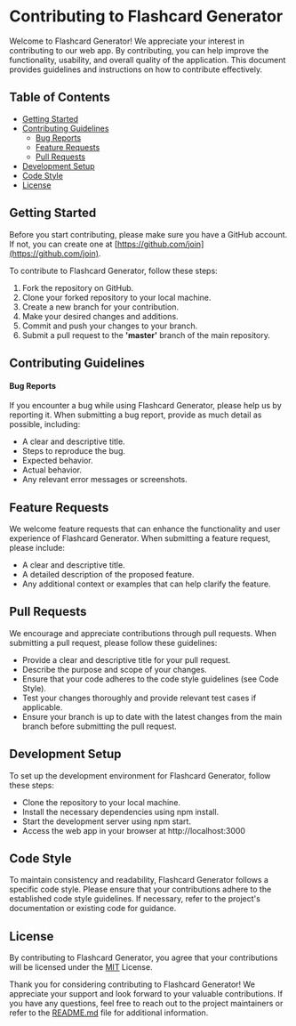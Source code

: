 # Contributing to Flashcard Generator

Welcome to Flashcard Generator! We appreciate your interest in contributing to our web app. By contributing, you can help improve the functionality, usability, and overall quality of the application. This document provides guidelines and instructions on how to contribute effectively.

## Table of Contents

- [Getting Started](#getting-started)
- [Contributing Guidelines](#contributing-guidelines)
  - [Bug Reports](#bug-reports)
  - [Feature Requests](#feature-requests)
  - [Pull Requests](#pull-requests)
- [Development Setup](#development-setup)
- [Code Style](#code-style)
- [License](#license)

## Getting Started

Before you start contributing, please make sure you have a GitHub account. If not, you can create one at [https://github.com/join](https://github.com/join).

To contribute to Flashcard Generator, follow these steps:

1. Fork the repository on GitHub.
2. Clone your forked repository to your local machine.
3. Create a new branch for your contribution.
4. Make your desired changes and additions.
5. Commit and push your changes to your branch.
6. Submit a pull request to the **'master'** branch of the main repository.

## Contributing Guidelines

#### Bug Reports

If you encounter a bug while using Flashcard Generator, please help us by reporting it. When submitting a bug report, provide as much detail as possible, including:

- A clear and descriptive title.
- Steps to reproduce the bug.
- Expected behavior.
- Actual behavior.
- Any relevant error messages or screenshots.

## Feature Requests

We welcome feature requests that can enhance the functionality and user experience of Flashcard Generator. When submitting a feature request, please include:

- A clear and descriptive title.
- A detailed description of the proposed feature.
- Any additional context or examples that can help clarify the feature.

## Pull Requests

We encourage and appreciate contributions through pull requests. When submitting a pull request, please follow these guidelines:

- Provide a clear and descriptive title for your pull request.
- Describe the purpose and scope of your changes.
- Ensure that your code adheres to the code style guidelines (see Code Style).
- Test your changes thoroughly and provide relevant test cases if applicable.
- Ensure your branch is up to date with the latest changes from the main branch before submitting the pull request.

## Development Setup

To set up the development environment for Flashcard Generator, follow these steps:

- Clone the repository to your local machine.
- Install the necessary dependencies using npm install.
- Start the development server using npm start.
- Access the web app in your browser at http://localhost:3000

## Code Style

To maintain consistency and readability, Flashcard Generator follows a specific code style. Please ensure that your contributions adhere to the established code style guidelines. If necessary, refer to the project's documentation or existing code for guidance.

## License

By contributing to Flashcard Generator, you agree that your contributions will be licensed under the [MIT](./LICENSE.txt) License.

Thank you for considering contributing to Flashcard Generator! We appreciate your support and look forward to your valuable contributions. If you have any questions, feel free to reach out to the project maintainers or refer to the [README.md](./README.md) file for additional information.
